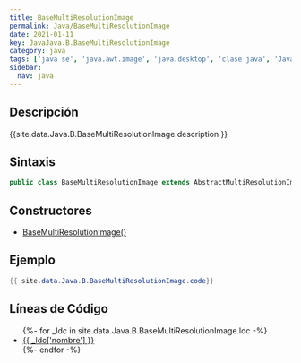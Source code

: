 ```yaml
---
title: BaseMultiResolutionImage
permalink: Java/BaseMultiResolutionImage
date: 2021-01-11
key: JavaJava.B.BaseMultiResolutionImage
category: java
tags: ['java se', 'java.awt.image', 'java.desktop', 'clase java', 'Java 9']
sidebar: 
  nav: java
---
```


## Descripción
{{site.data.Java.B.BaseMultiResolutionImage.description }}

## Sintaxis
~~~java
public class BaseMultiResolutionImage extends AbstractMultiResolutionImage
~~~

## Constructores
* [BaseMultiResolutionImage()](/Java/BaseMultiResolutionImage/BaseMultiResolutionImage/)

## Ejemplo
~~~java
{{ site.data.Java.B.BaseMultiResolutionImage.code}}
~~~

## Líneas de Código
<ul>
{%- for _ldc in site.data.Java.B.BaseMultiResolutionImage.ldc -%}
   <li>
       <a href="{{_ldc['url'] }}">{{ _ldc['nombre'] }}</a>
   </li>
{%- endfor -%}
</ul>
